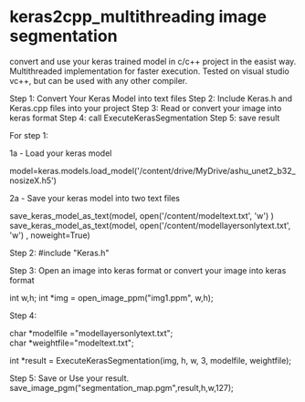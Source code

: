 # keras2cpp_multithreading image segmentation
convert and use your keras trained model in c/c++ project in the easist way. Multithreaded implementation for faster execution. Tested on visual studio vc++, but can be used with any other compiler.

Step 1: Convert Your Keras Model into text files
Step 2: Include Keras.h and Keras.cpp files into your project
Step 3: Read or convert your image into keras format
Step 4: call ExecuteKerasSegmentation
Step 5: save result


For step 1:

1a - Load your keras model 

model=keras.models.load_model('/content/drive/MyDrive/ashu_unet2_b32_nosizeX.h5')

2a - Save your keras model into two text files

save_keras_model_as_text(model, open('/content/modeltext.txt', 'w') )
save_keras_model_as_text(model, open('/content/modellayersonlytext.txt', 'w') , noweight=True)

Step 2: #include "Keras.h"

Step 3: Open an image into keras format or convert your image into keras format

int w,h;
int *img = open_image_ppm("img1.ppm", w,h);

Step 4:

char *modelfile ="modellayersonlytext.txt";  
char *weightfile="modeltext.txt";

int *result = ExecuteKerasSegmentation(img, h, w, 3, modelfile, weightfile);


Step 5: Save or Use your result.
save_image_pgm("segmentation_map.pgm",result,h,w,127);

